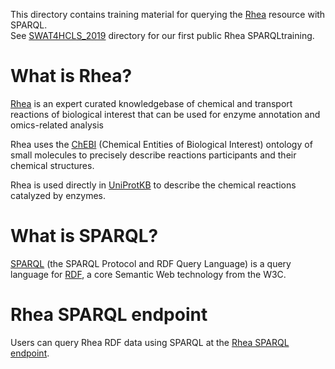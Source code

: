 This directory contains training material for querying the [Rhea](https://www.rhea-db.org/) resource with SPARQL.  
See [SWAT4HCLS_2019](./SWAT4HCLS_2019) directory for our first public Rhea SPARQLtraining.


# What is Rhea?
[Rhea](https://www.rhea-db.org/) is an expert curated knowledgebase of chemical and transport reactions of biological interest 
that can be used for enzyme annotation and omics-related analysis 

Rhea uses the [ChEBI](http://www.ebi.ac.uk/chebi) (Chemical Entities of Biological Interest) ontology of small molecules to 
precisely describe reactions participants and their chemical structures. 

Rhea is used directly in [UniProtKB](https://www.uniprot.org/) to describe the chemical reactions catalyzed by enzymes.

# What is SPARQL?
[SPARQL](https://en.wikipedia.org/wiki/SPARQL) (the SPARQL Protocol and RDF Query Language) is a query language for 
[RDF](https://en.wikipedia.org/wiki/Resource_Description_Framework), a core Semantic Web technology from the W3C. 

# Rhea SPARQL endpoint

Users can query Rhea RDF data using SPARQL at the [Rhea SPARQL endpoint](https://sparql.rhea-db.org/sparql). 
